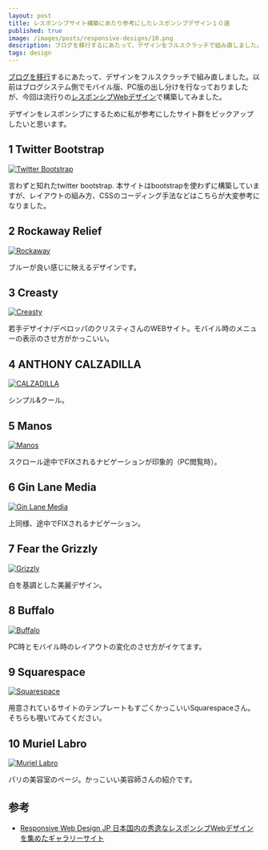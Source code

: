 ```yaml
---
layout: post
title: レスポンシブサイト構築にあたり参考にしたレスポンシブデザイン１０選
published: true
image: /images/posts/responsive-designs/10.png
description: ブログを移行するにあたって、デザインをフルスクラッチで組み直しました。以前はブログシステム側でモバイル版、PC版の出し分けを行なっておりましたが、今回は流行りのレスポンシブWebデザインで構築してみました。 デザインをレスポンシブにするために私が参考にしたサイト群をピックアップしたいと思います。
tags: design
---
```


[ブログを移行](http://blog.toshimaru.net/posterous-to-jekyll/)するにあたって、デザインをフルスクラッチで組み直しました。以前はブログシステム側でモバイル版、PC版の出し分けを行なっておりましたが、今回は流行りの[レスポンシブWebデザイン](http://blog.toshimaru.net/responsive-web-design/)で構築してみました。 

デザインをレスポンシブにするために私が参考にしたサイト群をピックアップしたいと思います。

1 Twitter Bootstrap
---
[![Twitter Bootstrap](/images/posts/responsive-designs/1.png)](http://twitter.github.io/bootstrap/)

言わずと知れたtwitter bootstrap. 本サイトはbootstrapを使わずに構築していますが、レイアウトの組み方、CSSのコーディング手法などはこちらが大変参考になりました。

2 Rockaway Relief
---
[![Rockaway](/images/posts/responsive-designs/2.png)](http://rockawayrelief.com/)

ブルーが良い感じに映えるデザインです。

3 Creasty
----
[![Creasty](/images/posts/responsive-designs/3.png)](http://www.creasty.com/)

若手デザイナ/デベロッパのクリスティさんのWEBサイト。モバイル時のメニューの表示のさせ方がかっこいい。

4 ANTHONY CALZADILLA
----
[![CALZADILLA](/images/posts/responsive-designs/4.png)](http://www.anthonycalzadilla.com/)

シンプル&クール。

5 Manos
----
[![Manos](/images/posts/responsive-designs/5.png)](http://manoscrafted.com/)

スクロール途中でFIXされるナビゲーションが印象的（PC閲覧時）。

6 Gin Lane Media
----
[![Gin Lane Media](/images/posts/responsive-designs/6.png)](http://www.ginlanemedia.com/)

上同様、途中でFIXされるナビゲーション。

7 Fear the Grizzly
----
[![Grizzly](/images/posts/responsive-designs/7.png)](http://www.fearthegrizzly.com/)


白を基調とした美麗デザイン。

8 Buffalo 
----
[![Buffalo](/images/posts/responsive-designs/8.png)](http://builtbybuffalo.com/)

PC時とモバイル時のレイアウトの変化のさせ方がイケてます。  

9 Squarespace
----
[![Squarespace](/images/posts/responsive-designs/9.png)](http://www.squarespace.com/)

用意されているサイトのテンプレートもすごくかっこいいSquarespaceさん。そちらも覗いてみてください。 

10 Muriel Labro
----
[![Muriel Labro](/images/posts/responsive-designs/10.png)](http://www.muriel-labro.fr/)

パリの美容室のページ。かっこいい美容師さんの紹介です。 

参考
---
* [Responsive Web Design JP 日本国内の秀逸なレスポンシブWebデザインを集めたギャラリーサイト](http://responsive-jp.com/)
